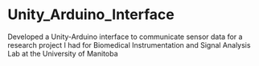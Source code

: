 # Unity_Arduino_Interface
Developed a Unity-Arduino interface to communicate sensor data for a research project I had for Biomedical Instrumentation and Signal Analysis Lab at the University of Manitoba
